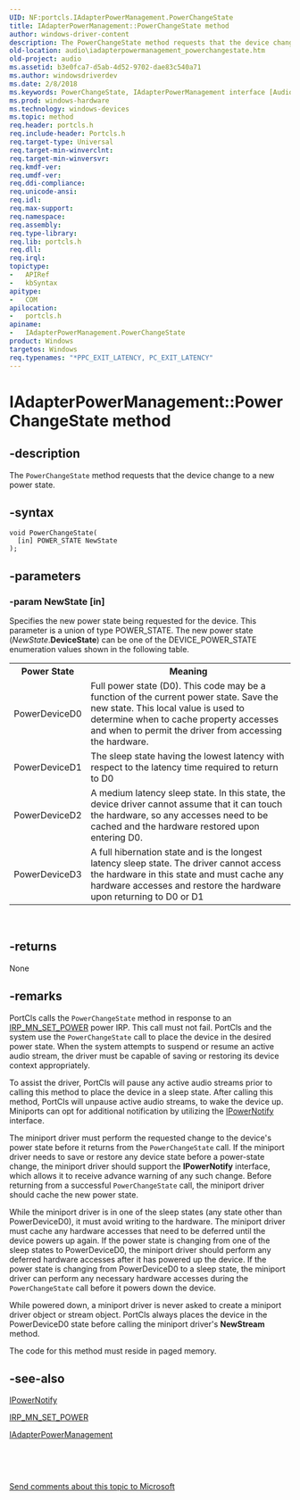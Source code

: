 ```yaml
---
UID: NF:portcls.IAdapterPowerManagement.PowerChangeState
title: IAdapterPowerManagement::PowerChangeState method
author: windows-driver-content
description: The PowerChangeState method requests that the device change to a new power state.
old-location: audio\iadapterpowermanagement_powerchangestate.htm
old-project: audio
ms.assetid: b3e0fca7-d5ab-4d52-9702-dae83c540a71
ms.author: windowsdriverdev
ms.date: 2/8/2018
ms.keywords: PowerChangeState, IAdapterPowerManagement interface [Audio Devices], PowerChangeState method, portcls/IAdapterPowerManagement::PowerChangeState, IAdapterPowerManagement, PowerChangeState method [Audio Devices], audio.iadapterpowermanagement_powerchangestate, IAdapterPowerManagement::PowerChangeState, audmp-routines_7898e689-94c5-4577-80d8-a88676cd44dc.xml, PowerChangeState method [Audio Devices], IAdapterPowerManagement interface
ms.prod: windows-hardware
ms.technology: windows-devices
ms.topic: method
req.header: portcls.h
req.include-header: Portcls.h
req.target-type: Universal
req.target-min-winverclnt: 
req.target-min-winversvr: 
req.kmdf-ver: 
req.umdf-ver: 
req.ddi-compliance: 
req.unicode-ansi: 
req.idl: 
req.max-support: 
req.namespace: 
req.assembly: 
req.type-library: 
req.lib: portcls.h
req.dll: 
req.irql: 
topictype:
-	APIRef
-	kbSyntax
apitype:
-	COM
apilocation:
-	portcls.h
apiname:
-	IAdapterPowerManagement.PowerChangeState
product: Windows
targetos: Windows
req.typenames: "*PPC_EXIT_LATENCY, PC_EXIT_LATENCY"
---
```


# IAdapterPowerManagement::PowerChangeState method


## -description


The <code>PowerChangeState</code> method requests that the device change to a new power state.


## -syntax


````
void PowerChangeState(
  [in] POWER_STATE NewState
);
````


## -parameters




### -param NewState [in]

Specifies the new power state being requested for the device. This parameter is a union of type POWER_STATE. The new power state (<i>NewState</i>.<b>DeviceState</b>) can be one of the DEVICE_POWER_STATE enumeration values shown in the following table.

<table>
<tr>
<th>Power State</th>
<th>Meaning</th>
</tr>
<tr>
<td>
PowerDeviceD0

</td>
<td>
Full power state (D0). This code may be a function of the current power state. Save the new state. This local value is used to determine when to cache property accesses and when to permit the driver from accessing the hardware.

</td>
</tr>
<tr>
<td>
PowerDeviceD1

</td>
<td>
The sleep state having the lowest latency with respect to the latency time required to return to D0

</td>
</tr>
<tr>
<td>
PowerDeviceD2

</td>
<td>
A medium latency sleep state. In this state, the device driver cannot assume that it can touch the hardware, so any accesses need to be cached and the hardware restored upon entering D0.

</td>
</tr>
<tr>
<td>
PowerDeviceD3

</td>
<td>
A full hibernation state and is the longest latency sleep state. The driver cannot access the hardware in this state and must cache any hardware accesses and restore the hardware upon returning to D0 or D1

</td>
</tr>
</table>
 


## -returns



None




## -remarks



PortCls calls the <code>PowerChangeState</code> method in response to an <a href="https://msdn.microsoft.com/library/windows/hardware/ff551744">IRP_MN_SET_POWER</a> power IRP. This call must not fail. PortCls and the system use the <code>PowerChangeState</code> call to place the device in the desired power state. When the system attempts to suspend or resume an active audio stream, the driver must be capable of saving or restoring its device context appropriately.

To assist the driver, PortCls will pause any active audio streams prior to calling this method to place the device in a sleep state. After calling this method, PortCls will unpause active audio streams, to wake the device up. Miniports can opt for additional notification by utilizing the <a href="..\portcls\nn-portcls-ipowernotify.md">IPowerNotify</a> interface.

The miniport driver must perform the requested change to the device's power state before it returns from the <code>PowerChangeState</code> call. If the miniport driver needs to save or restore any device state before a power-state change, the miniport driver should support the <b>IPowerNotify</b> interface, which allows it to receive advance warning of any such change. Before returning from a successful <code>PowerChangeState</code> call, the miniport driver should cache the new power state.

While the miniport driver is in one of the sleep states (any state other than PowerDeviceD0), it must avoid writing to the hardware. The miniport driver must cache any hardware accesses that need to be deferred until the device powers up again. If the power state is changing from one of the sleep states to PowerDeviceD0, the miniport driver should perform any deferred hardware accesses after it has powered up the device. If the power state is changing from PowerDeviceD0 to a sleep state, the miniport driver can perform any necessary hardware accesses during the <code>PowerChangeState</code> call before it powers down the device.

While powered down, a miniport driver is never asked to create a miniport driver object or stream object. PortCls always places the device in the PowerDeviceD0 state before calling the miniport driver's <b>NewStream</b> method.

The code for this method must reside in paged memory.




## -see-also

<a href="..\portcls\nn-portcls-ipowernotify.md">IPowerNotify</a>



<a href="https://msdn.microsoft.com/library/windows/hardware/ff551744">IRP_MN_SET_POWER</a>



<a href="..\portcls\nn-portcls-iadapterpowermanagement.md">IAdapterPowerManagement</a>



 

 

<a href="mailto:wsddocfb@microsoft.com?subject=Documentation%20feedback [audio\audio]:%20IAdapterPowerManagement::PowerChangeState method%20 RELEASE:%20(2/8/2018)&amp;body=%0A%0APRIVACY STATEMENT%0A%0AWe use your feedback to improve the documentation. We don't use your email address for any other purpose, and we'll remove your email address from our system after the issue that you're reporting is fixed. While we're working to fix this issue, we might send you an email message to ask for more info. Later, we might also send you an email message to let you know that we've addressed your feedback.%0A%0AFor more info about Microsoft's privacy policy, see http://privacy.microsoft.com/en-us/default.aspx." title="Send comments about this topic to Microsoft">Send comments about this topic to Microsoft</a>

